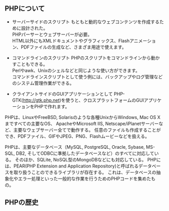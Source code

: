 ## PHPについて

- サーバーサイドのスクリプト
もともと動的なウェブコンテンツを作成するために設計された。<br>
PHPパーサーとウェブサーバーが必要。<br>
HTML以外にもXMLドキュメントやグラフィックス、Flashアニメーション、PDFファイルの生成など、さまざま用途で使えます。

- コマンドラインのスクリプト
PHPのスクリプトをコマンドラインから動かすこともできる。<br>
Perlやawk、Unixのシェルなどと同じような使い方ができます。<br>
コマンドラインスクリプトとして使う例には、バックアップやログ管理などのシステム管理作業ができる。<br>

- クライアントサイドのGUIアプリケーションとして
PHP-GTK(http://gtk.php.net)を使うと、クロスプラットフォームのGUIアプリケーションをPHPで作れます。

PHPは、LinuxやFreeBSD, Solarisのような各種UnixからWindows, Mac OS X まですべての主要なOS、 ApacheやMicrosoft IIS, Netscape/iPlanetサーバーなど、主要なウェブサーバー全てで動作する。
任意のファイルも作成することができ、PDFファイル、GIFやJPEG、PNG、Flashムービーなどを扱える。

PHPは、主要なデータベース（MySQL, PostgreSQL, Oracle, Sybase, MS-SQL, DB2, そしてODBCに準拠したデータベースなど）のすべてに対応している。
そのほか、SQLite, NoSQL型のMongoDBなどにも対応している。
PHPには、PEAR(PHP Extension and Application Repository)と呼ばれるデータベースを取り扱うことのできるライブラリが存在する。
これは、データベースの抽象化やエラー処理といった一般的な作業を行うためのPHPコードを集めたもの。

## PHPの歴史
